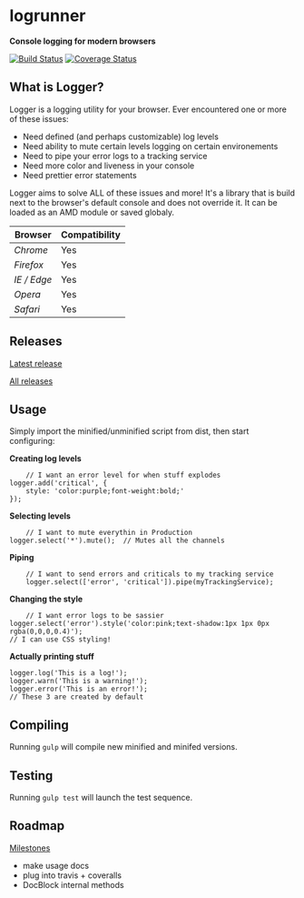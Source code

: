 # logrunner
**Console logging for modern browsers**

[![Build Status](https://travis-ci.org/fed135/logrunner.svg?branch=master)](https://travis-ci.org/fed135/logrunner)
[![Coverage Status](https://coveralls.io/repos/fed135/logrunner/badge.svg)](https://coveralls.io/r/fed135/logrunner)

## What is Logger?

Logger is a logging utility for your browser. 
Ever encountered one or more of these issues:

- Need defined (and perhaps customizable) log levels
- Need ability to mute certain levels logging on certain environements
- Need to pipe your error logs to a tracking service
- Need more color and liveness in your console
- Need prettier error statements

Logger aims to solve ALL of these issues and more!
It's a library that is build next to the browser's default console and does not override it.
It can be loaded as an AMD module or saved globaly.

   Browser              | Compatibility
   ---------------------| -----------------------
   *Chrome*             | Yes
   *Firefox*            | Yes
   *IE / Edge*          | Yes
   *Opera*              | Yes
   *Safari*             | Yes


## Releases

[Latest release](https://github.com/fed135/logrunner/releases/latest)

[All releases](https://github.com/fed135/logrunner/releases)


## Usage

Simply import the minified/unminified script from dist, then start configuring:

**Creating log levels**

		// I want an error level for when stuff explodes
    logger.add('critical', {
    	style: 'color:purple;font-weight:bold;'
    });

**Selecting levels**

		// I want to mute everythin in Production
    logger.select('*').mute();	// Mutes all the channels

**Piping**

		// I want to send errors and criticals to my tracking service
		logger.select(['error', 'critical']).pipe(myTrackingService);

**Changing the style**

		// I want error logs to be sassier
    logger.select('error').style('color:pink;text-shadow:1px 1px 0px rgba(0,0,0,0.4)');
    // I can use CSS styling!

**Actually printing stuff**

    logger.log('This is a log!');
    logger.warn('This is a warning!');
    logger.error('This is an error!');
    // These 3 are created by default


## Compiling

Running `gulp` will compile new minified and minifed versions.


## Testing

Running `gulp test` will launch the test sequence.


## Roadmap

[Milestones](https://github.com/fed135/logrunner/milestones)

- make usage docs
- plug into travis + coveralls
- DocBlock internal methods
